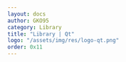 ```yaml
---
layout: docs
author: GKO95
category: Library
title: "Library | Qt"
logo: "/assets/img/res/logo-qt.png"
order: 0x11
---
```

